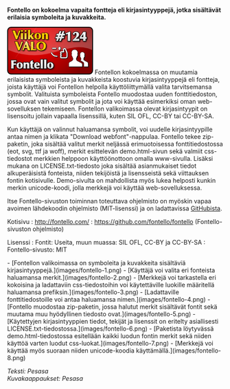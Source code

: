 <!--
Title: Fontello
Week: 3x20
Number: 124
Date: 2013/05/12
Pageimage: valo124-fontello.png
Tags: Kaikki alustat,Fontit
-->

**Fontello on kokoelma vapaita fontteja eli kirjasintyyppejä, jotka
sisältävät erilaisia symboleita ja kuvakkeita.**

![](images/valo124-fontello.png "fig:valo124-fontello.png")
Fontellon kokoelmassa on muutamia erilaisista symboleista ja kuvakkeista
koostuvia kirjasintyyppejä eli fontteja, joista käyttäjä voi Fontellon
helpolla käyttöliittymällä valita tarvitsemansa symbolit. Valituista
symboleista Fontello muodostaa uuden fonttitiedoston, jossa ovat vain
valitut symbolit ja jota voi käyttää esimerkiksi oman web-sovelluksen
tekemiseen. Fontellon valikoimassa olevat kirjasintyypit on lisensoitu
jollain vapaalla lisenssillä, kuten SIL OFL, CC-BY tai CC-BY-SA.

Kun käyttäjä on valinnut haluamansa symbolit, voi uudelle
kirjasintyypille antaa nimen ja klikata "Download webfont"-nappulaa.
Fontello tekee zip-paketin, joka sisältää valitut merkit neljässä
erimuotoisessa fonttitiedostossa (eot, svg, ttf ja woff), merkit
esittelevän demo.html-sivun sekä valmiit css-tiedostot merkkien helppoon
käyttöönottoon omalla www-sivulla. Lisäksi mukana on
LICENSE.txt-tiedosto joka sisältää asianmukaiset tiedot alkuperäisistä
fonteista, niiden tekijöistä ja lisensseistä sekä viittauksen fontin
kotisivulle. Demo-sivulta on mahdollista myös lukea helposti kunkin
merkin unicode-koodi, jolla merkkejä voi käyttää web-sovelluksessa.

Itse Fontello-sivuston toiminnan toteuttava ohjelmisto on myöskin vapaa
avoimen lähdekoodin ohjelmisto (MIT-lisenssi) ja on ladattavissa
[GitHubista](https://github.com/fontello/fontello).

Kotisivu
:   <http://fontello.com/>
:   <https://github.com/fontello/fontello> (Fontello-sivuston
    ohjelmisto)

Lisenssi
:   Fontit: Useita, muun muassa: SIL OFL, CC-BY ja CC-BY-SA
:   Fontello-sivusto: MIT

<div class="psgallery" markdown="1">
-   [Fontellon valikoimassa on symboleita ja kuvakkeita sisältäviä
    kirjasintyyppejä.](images/fontello-1.png)
-   [Käyttäjä voi valita eri fonteista haluamansa
    merkit.](images/fontello-2.png)
-   [Merkkejä voi tarkastella eri kokoisina ja ladattaviin
    css-tiedostoihin voi käytettäville luokille määritellä haluamansa
    prefiksin.](images/fontello-3.png)
-   [Ladattaville fonttitiedostoille voi antaa haluamansa
    nimen.](images/fontello-4.png)
-   [Fontello muodostaa zip-paketin, jossa halutut merkit sisältävät
    fontit sekä muutama muu hyödyllinen tiedosto
    ovat.](images/fontello-5.png)
-   [Käytettyjen kirjasintyyppien tiedot, tekijät ja lisenssit on
    eritelty asiallisesti
    LICENSE.txt-tiedostossa.](images/fontello-6.png)
-   [Paketista löytyvässä demo.html-tiedostossa esitellään kaikki luodun
    fontin merkit sekä niiden käyttöä varten luodut
    css-luokat.](images/fontello-7.png)
-   [Merkkejä voi käyttää myös suoraan niiden unicode-koodia
    käyttämällä.](images/fontello-8.png)
</div>

*Teksti: Pesasa* <br />
*Kuvakaappaukset: Pesasa*

